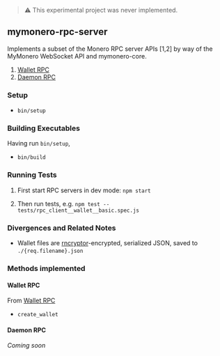> :warning: This experimental project was never implemented.

## mymonero-rpc-server

Implements a subset of the Monero RPC server APIs [1,2] by way of the MyMonero WebSocket API and mymonero-core.

1. [Wallet RPC](https://web.getmonero.org/resources/developer-guides/wallet-rpc.html)
2. [Daemon RPC](https://web.getmonero.org/resources/developer-guides/daemon-rpc.html)

### Setup

* `bin/setup`

### Building Executables

Having run `bin/setup`,

* `bin/build`

### Running Tests

1. First start RPC servers in dev mode: `npm start`

2. Then run tests, e.g. `npm test -- tests/rpc_client__wallet__basic.spec.js`

### Divergences and Related Notes

* Wallet files are [rncryptor](https://github.com/RNCryptor/RNCryptor)-encrypted, serialized JSON, saved to `./{req.filename}.json`

### Methods implemented

#### Wallet RPC

From [Wallet RPC](https://web.getmonero.org/resources/developer-guides/wallet-rpc.html)

* `create_wallet`


#### Daemon RPC

*Coming soon*
